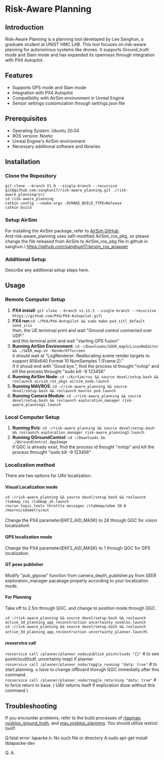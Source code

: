 # Risk-Aware Planning

## Introduction
Risk-Aware Planning is a planning tool developed by Lee Sanghun, a graduate student at UNIST HMC LAB. This tool focuses on risk-aware planning for autonomous systems like drones. It supports Ground_truth mode and Slam mode and has expanded its openness through integration with PX4 Autopilot.

## Features
- Supports GPS mode and Slam mode
- Integration with PX4 Autopilot
- Compatibility with AirSim environment in Unreal Engine
- Sensor settings customization through settings.json file

## Prerequisites
- Operating System: Ubuntu 20.04
- ROS version: Noetic
- Unreal Engine's AirSim environment
- Necessary additional software and libraries

## Installation
### Clone the Repository
`git clone --branch V1.0 --single-branch --recursive git@github.com:sanghun17/risk-aware_planning.git ./risk-aware_planning/src`\
`cd risk-aware_planning`\
`catkin config --cmake-args -DCMAKE_BUILD_TYPE=Release`\
`catkin build`

### Setup AirSim
For installing the AirSim package, refer to [AirSim GitHub](https://microsoft.github.io/AirSim/airsim_ros_pkgs/).\
And risk-aware_planning uses self-modified AirSim_ros_pkg, so please change the file released from AirSim to AirSim_ros_pkg file in github in sanghun.\ https://github.com/sanghun17/airsim_ros_wrapper

### Additional Setup
Describe any additional setup steps here.

## Usage
### Remote Computer Setup
1. **PX4 install**: `git clone --branch v1.11.3 --single-branch --recursive https://github.com/PX4/PX4-Autopilot.git`\
2. **PX4 run**:`cd ~/PX4/PX4-Autopilot && sudo make px4_sitl_default none_iris`\
   then, the UE termirnal print and wait "Ground control connected over UDP."\
   and this terminal print and wait "starting GPS fusion"
3. **Running AirSim Environment**: `cd ~/Downloads/SEER_map3/LinuxNoEditor && ./SEER_map.sh -RenderOffscreen`\
    it should wait at "LogRenderer: Reallocating scene render targets to support 856x640 Format 10 NumSamples 1 (Frame:2)."\
    if it shoud end with "Good bye.", find the process id thought "nvtop" and kill the process throught "sudo kill -9 123456"
4. **Running AirSim Node**: `cd ~/AirSim/ros && source devel/setup.bash && roslaunch airsim_ros_pkgs airsim_node.launch`
5. **Running MAVROS**: `cd ~/risk-aware_planning && source devel/setup.bash && roslaunch mavros px4.launch`
6. **Running Camera Module**: `cd ~/risk-aware_planning && source devel/setup.bash && roslaunch exploration_manager risk-aware_planning1.launch`

### Local Computer Setup
1. **Running Rviz**: `cd ~/risk-aware_planning && source devel/setup.bash && roslaunch exploration_manager risk-aware_planning3.launch`
2. **Running QGroundControl**: `cd ~/Downloads && ./QGroundControl.AppImage`\
if QGC is already exist, find the process id thought "nvtop" and kill the process throught "sudo kill -9 123456"

### Localization method
There are two options for UAV localization.
#### Visual Localization mode
`cd ~/risk-aware_planning && source devel/setup.bash && roslaunch rtabmap_ros rtabmap_sh.launch`\
`rosrun topic_tools throttle messages /rtabmap/odom 30.0 /mavros/odometry/out`\
\
Change the PX4 parameter(EKF2_AID_MASK) to 24 through QGC for vision localization\

#### GPS localization mode
Change the PX4 parameter(EKF2_AID_MASK) to 1 through QGC for GPS localization.

#### GT pose publisher
Modify "pub_gtpose" function from camera_depth_publisher.py from SEER exploration_manager pacakage properly according to your localization mode.

#### For Planning
Take off to 2.5m through QGC. and change to position mode through QGC.\
\
`cd ~/risk-aware_planning && source devel/setup.bash && roslaunch active_3d_planning_app_reconstruction uncertainty_voxblox.launch`\
`cd ~/risk-aware_planning && source devel/setup.bash && roslaunch active_3d_planning_app_reconstruction uncertainty_planner.launch`\

#### rosservice call
`rosservice call /planner/planner_node/publish_pointclouds "{}"` # to see pointcloud(tsdf, uncertainty map) if planner\
`rosservice call /planner/planner_node/toggle_running "data: true"` # to start planning. u have to change offboard thorugh QGC immediatly after this command. \
`rosservice call /planner/planner_node/toggle_returning "data: true"` # to force return to base. ( UAV returns itself if exploration done without this command )

## Troubleshooting
If you encounter problems, refer to the build processes of [rtapmap](https://github.com/introlab/rtabmap/wiki/Installation), [voxblox_ground_truth](https://github.com/ethz-asl/voxblox_ground_truth), and [mav_voxblox_planning](https://github.com/ethz-asl/mav_voxblox_planning).
You should utilize wstool tool!!

Q.fatal error: lapacke.h: No such file or directory
A.sudo apt-get install liblapacke-dev

Q. 
A.

